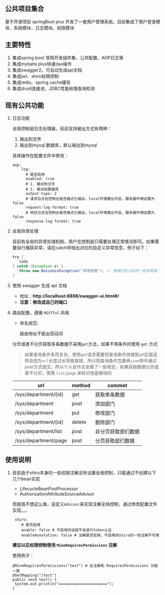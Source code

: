 ## 公共项目集合
基于开源项目 springBoot plus 开发了一套用户管理系统。目前集成了用户登录模块，系统模块，日志模块，权限模块

## 主要特性

1. 集成spring boot 常用开发组件集、公共配置、AOP日志等
2. 集成mybatis plus快速dao操作
3. 集成swagger2，可自动生成api文档
4. 集成jwt、shiro权限控制
5. 集成redis、spring cache缓存
6. 集成druid连接池，JDBC性能和慢查询检测

## 现有公共功能

1. 日志功能

   全局控制层日志处理器，目前支持输出方式有两种：

   1. 输出到文件
   2. 输出到mysql 数据库，默认输出到mysql

   具体操作在配置文件中修改：

   ```
   aop:
       log:
         # 是否启用
         enabled: true
         # 1. 输出到文件
         # 2. 输出到数据库
         output-type: 2
         # 请求日志在控制台是否格式化输出，local环境建议开启，服务器环境设置为false
         request-log-format: true
         # 响应日志在控制台是否格式化输出，local环境建议开启，服务器环境设置为false
         response-log-format: true
   ```

2. 全局异常处理

   ​	目前有全局的异常处理机制，用户在控制层只需要处理正常情况即可。如果需要自行捕获异常，请在catch中抛出对应的自定义异常信息，例子如下：

   ```Java
   try {
      todo 
   } catch (Exception e) {
      throw new BusinessException("异常信息"); // 使用已定义好的一些异常类
   }
   ```

3. 使用 swagger 生成 api 文档

   * 地址：**http://localhost:8888/swagger-ui.html#/** 
   * **注意：修改成自己的端口**

4. 路由配置，遵循 `RESTful` 风格

   * 命名规范:

     路由地址不能出现动词

   分页或者不分页获取多条数据不采用`get`方法，如果不带条件的使用 `get` 方式

   > 如果查询条件多而复杂，使用`get`请求需要将查询条件拼接到url后面这样会因为`url`长度过长导致报错，所以把查询条件包裹再`json`体中通过post方式提交。所以个人自作主张做了一些规定，如果获取数据分页或者不分页，使用 `list/page` 来标识他是做啥的

   | url                  | method | commet             |
   | -------------------- | ------ | ------------------ |
   | /sys/department/{id} | get    | 获取单条数据       |
   | /sys/department      | post   | 添加部门           |
   | /sys/department      | put    | 修改部门           |
   | /sys/department/{id} | delete | 删除部门           |
   | /sys/department/list | post   | 非分页获取部们数据 |
   | /sys/department/page | post   | 分页获取部们数据   |


## 使用说明

1. 目前由于shiro本身的一些权限注解没有设置全局控制，只能通过不创建以下几个bean实现

   * LifecycleBeanPostProcessor
   * AuthorizationAttributeSourceAdvisor

   但是我不想这么做，自定义`Advisor`来实现注解全局控制，通过修改配置文件实现。。。

   ```
    shiro:
       # 是否启用
       enable: false # 不启用的话就不会进行token认证
       enableAnnotation: false # 注解是否启用，不启用则shiro的一些注解不可用
   ```

   **建议以后权限控制使用 `MineRequiresPermissions`  注解**

   使用例子：

   ```
   @MineRequiresPermissions("test") # 此注解和 RequiresPermissions 功能一致
   @GetMapping("/test")
   public void test() {
   	System.out.println("======================");
   }
   ```

   

